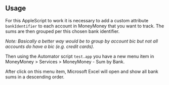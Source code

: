 ## Usage

For this AppleScript to work it is necessary to add a custom attribute `bankIdentifier` to each account in MoneyMoney
that you want to track. The sums are then grouped per this chosen bank identifier.

*Note: Basically a better way would be to group by account bic but not all accounts do have a bic (e.g. credit cards).* 

Then using the Automator script `test.app` you have a new menu item in MoneyMoney > Services > MoneyMoney - Sum by Bank.

After click on this menu item, Microsoft Excel will open and show all bank sums in a descending order.
